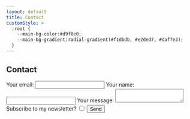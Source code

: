 ```yaml
---
layout: default
title: Contact
customStyle: >
  :root {
    --main-bg-color:#d9f0e0;
    --main-bg-gradient:radial-gradient(#f1dbdb, #e2ded7, #daf7e3);
  }
---
```


## Contact

<form
  name="contact"
  method="POST"
  action="/contact/submitted"
  netlify-honeypot="email-address"
  netlify
  >
  <div style="display:none;">
    <label>
      Don't fill this out if you are a person:
      <input type="email" name="email-address">
    </label>
  </div>
  <label>
    Your email:
    <input type="email" name="email" required>
  </label>
  <label>
    Your name:
    <input type="text" name="name" required>
  </label>
  <label>
    Your message:
    <textarea name="message" required></textarea>
  </label>
  <label>
    Subscribe to my newsletter?
    <input type="checkbox" name="mailing-list">
  </label>
  <button type="submit">Send</button>
</form>
